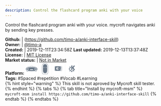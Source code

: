 ```yaml
---
description: Control the flashcard program anki with your voice
---
```

Control the flashcard program anki with your voice. mycroft navigates anki by sending key presses.

**Github:** | (https://github.com/timo-a/anki-interface-skill)  
**Owner:** | [@timo-a](https://github.com/timo-a)  
**Created:** | 2019-12-11T23:34:58Z  **Last updated:** 2019-12-13T13:37:48Z  
**License:** | [MIT License](https://api.github.com/licenses/mit)  
**Market status:** | [Not in Market](https://market.mycroft.ai/skill/)  
**Platform:**   ![](.gitbook/assets/mark-1-icon.png)  ![](.gitbook/assets/mark-2-icon.png)  ![](.gitbook/assets/picroft-icon.png)  ![](.gitbook/assets/kde.png)   
**Tags:** \#Spaced \#repetition \#Vocab \#Learning   
{% hint style="warning" %}
This skill is not aproved by Mycroft skill tester.
{% endhint %}
  {% tabs %}
{% tab title="Install by mycroft-msm" %}
``` mycroft-msm install https://github.com/timo-a/anki-interface-skill```
{% endtab %}
  {% endtabs %}
  